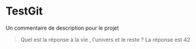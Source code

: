 # TestGit

Un commentaire de description pour le projet

> Quel est la réponse à la vie , l'univers et le reste ? La réponse est 42

